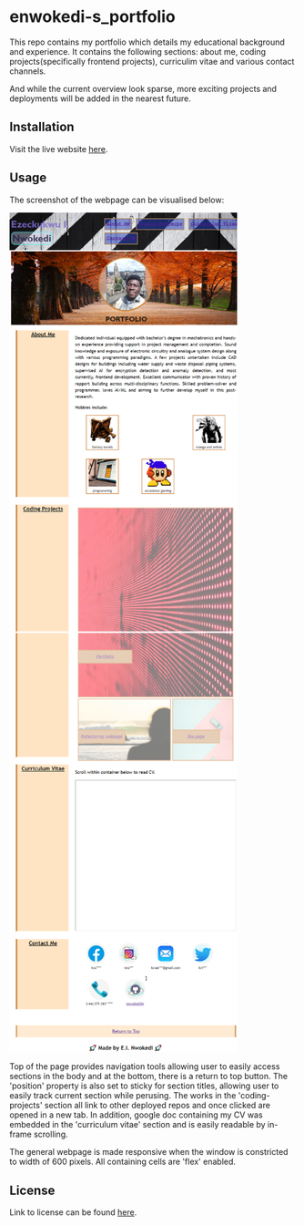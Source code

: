 # enwokedi-s_portfolio
This repo contains my portfolio which details my educational background and experience. 
It contains the following sections:  about me,  coding projects(specifically frontend projects), curriculim vitae and various contact channels.

And while the current overview look sparse, more exciting projects and deployments will be added in the nearest future.

## Installation

Visit the live website [here](https://enwokedi96.github.io/enwokedi-s_portfolio/).

## Usage

The screenshot of the webpage can be visualised below: 

<img alt="screenshot-1" src="images/screenshot_part_001.png" width=400/> <img alt="screenshot-2" src="images/screenshot_part_002.png" width=400/>

Top of the page provides navigation tools allowing user to easily access sections in the body and at the bottom, there is a return to top button.
The 'position' property is also set to sticky for section titles, allowing user to easily track current section while perusing. 
The works in the 'coding-projects' section all link to other deployed repos and once clicked are opened in a new tab. 
In addition, google doc containing my CV was embedded in the 'curriculum vitae' section and is easily readable by in-frame scrolling.

The general webpage is made responsive when the window is constricted to width of 600 pixels. All containing cells are 'flex'  enabled.
    
## License

Link to license can be found [here](LICENSE.md).
